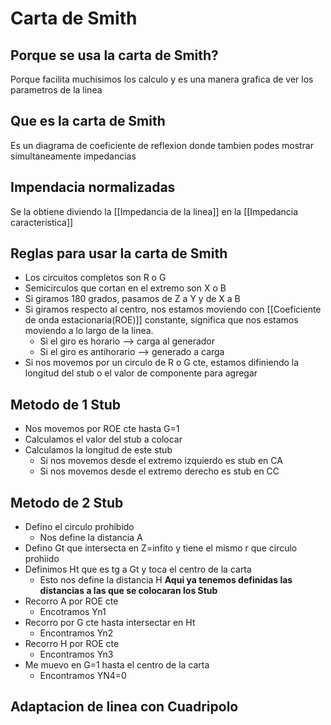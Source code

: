 # Carta de Smith



## Porque se usa la carta de Smith?
Porque facilita muchisimos los calculo y es una manera grafica de ver los parametros de la linea

## Que es la carta de Smith
Es un diagrama de coeficiente de reflexion donde tambien podes mostrar simultaneamente impedancias


## Impendacia normalizadas
Se la obtiene diviendo la [[Impedancia de la linea]] en la [[Impedancia caracteristica]]


## Reglas para usar la carta de Smith 
- Los circuitos completos son R o G
- Semicirculos que cortan en el extremo son X o B
- Si giramos 180 grados, pasamos de Z a Y y de X a B
- Si giramos respecto al centro, nos estamos moviendo con [[Coeficiente de onda estacionaria(ROE)]] constante, significa que nos estamos moviendo a lo largo de la linea.
	- Si el giro es horario --> carga al generador
	- Si el giro es antihorario --> generado a carga
- Si nos movemos por un circulo de R o G cte, estamos difiniendo la longitud del stub o el valor de componente para agregar




## Metodo de 1 Stub 
- Nos movemos por ROE cte hasta G=1
- Calculamos el valor del stub a colocar
- Calculamos la longitud de este stub
	- Si nos movemos desde el extremo izquierdo es stub en CA
	- Si nos movemos desde el extremo derecho es stub en CC




## Metodo de 2 Stub 
- Defino el circulo prohibido
	- Nos define la distancia A
- Defino Gt que intersecta en Z=infito y tiene el mismo r que circulo prohiido
- Definimos Ht que es tg a Gt y toca el centro de la carta
	- Esto nos define la distancia H
**Aqui ya tenemos definidas las distancias a las que se colocaran los Stub**
- Recorro A por ROE cte
	- Encotramos Yn1
- Recorro por G cte hasta intersectar en Ht
	- Encontramos Yn2
- Recorro H por ROE cte
	- Encontramos Yn3
- Me muevo en G=1 hasta el centro de la carta
	- Encontramos YN4=0





## Adaptacion de linea con Cuadripolo
